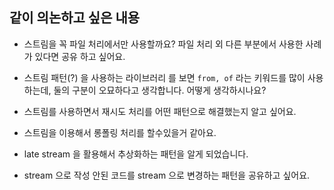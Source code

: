 ## 같이 의논하고 싶은 내용

- 스트림을 꼭 파일 처리에서만 사용할까요? 파일 처리 외 다른 부분에서 사용한 사례가 있다면 공유 하고 싶어요.

- 스트림 패턴(?) 을 사용하는 라이브러리 를 보면 `from, of` 라는 키워드를 많이 사용하는데, 둘의 구분이 오묘하다고 생각합니다. 어떻게 생각하시나요?

- 스트림를 사용하면서 재시도 처리를 어떤 패턴으로 해결했는지 알고 싶어요.

- 스트림을 이용해서 롱폴링 처리를 할수있을거 같아요. 

- late stream 을 활용해서 추상화하는 패턴을 알게 되었습니다.

- stream 으로 작성 안된 코드를 stream 으로 변경하는 패턴을 공유하고 싶어요.